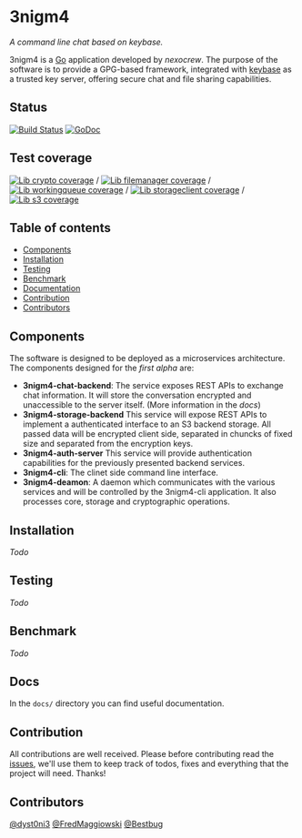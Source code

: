 3nigm4
======
_A command line chat based on keybase._


3nigm4 is a [Go](https://golang.org/) application developed by _nexocrew_. The purpose of the software is to provide a GPG-based framework, integrated with [keybase](https://keybase.io) as a trusted key server, offering secure chat and file sharing capabilities.

## Status
[![Build Status](https://travis-ci.org/nexocrew/3nigm4.svg?branch=develop)](https://travis-ci.org/nexocrew/3nigm4)
[![GoDoc](https://godoc.org/github.com/nexocrew/3nigm4?status.svg)](https://godoc.org/github.com/nexocrew/3nigm4)

## Test coverage
[![Lib crypto coverage](http://gocover.io/_badge/github.com/nexocrew/3nigm4/lib/crypto?0 "lib crypto coverage")](http://gocover.io/github.com/nexocrew/3nigm4/lib/crypto) /
[![Lib filemanager coverage](http://gocover.io/_badge/github.com/nexocrew/3nigm4/lib/filemanager?0 "lib filemanager coverage")](http://gocover.io/github.com/nexocrew/3nigm4/lib/filemanager) /
[![Lib workingqueue coverage](http://gocover.io/_badge/github.com/nexocrew/3nigm4/lib/workingqueue?0 "lib workingqueue coverage")](http://gocover.io/github.com/nexocrew/3nigm4/lib/workingqueue) /
[![Lib storageclient coverage](http://gocover.io/_badge/github.com/nexocrew/3nigm4/lib/storageclient?0 "lib storageclient coverage")](http://gocover.io/github.com/nexocrew/3nigm4/lib/storageclient) /
[![Lib s3 coverage](http://gocover.io/_badge/github.com/nexocrew/3nigm4/lib/s3?0 "lib storageclient coverage")](http://gocover.io/github.com/nexocrew/3nigm4/lib/s3)

Table of contents
---------------------

 - [Components](#components)
 - [Installation](#installation)
 - [Testing](#testing)
 - [Benchmark](#benchmark)
 - [Documentation](#documentation)
 - [Contribution](#contribution)
 - [Contributors](#contributors)

## Components
The software is designed to be deployed as a microservices architecture. The components designed for the _first alpha_ are: 

- **3nigm4-chat-backend**: The service exposes REST APIs to exchange chat information. It will store the conversation encrypted and unaccessible to the server itself. (More information in the _docs_)
- **3nigm4-storage-backend** This service will expose REST APIs to implement a authenticated interface to an S3 backend storage. All passed data will be encrypted client side, separated in chuncks of fixed size and separated from the encryption keys.
- **3nigm4-auth-server** This service will provide authentication capabilities for the previously presented backend services.
- **3nigm4-cli**: The clinet side command line interface.
- **3nigm4-deamon**: A daemon which communicates with the various services and will be controlled by the 3nigm4-cli application. It also processes core, storage and cryptographic operations.

## Installation
_Todo_

## Testing
_Todo_


## Benchmark
_Todo_


## Docs
In the `docs/` directory you can find useful documentation.

## Contribution

All contributions are well received. Please before contributing read the [issues](https://github.com/nexocrew/3nigm4/issues), we'll use them to keep track of todos, fixes and everything that the project will need.
Thanks!

## Contributors
[@dyst0ni3](https://github.com/dystonie)
[@FredMaggiowski](https://github.com/federicomaggi)
[@Bestbug](https://github.com/bestbug456)
